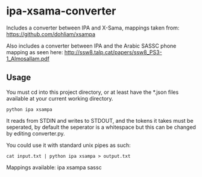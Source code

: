 # ipa-xsama-converter

Includes a converter between IPA and X-Sama, mappings taken from:
https://github.com/dohliam/xsampa

Also includes a converter between IPA and the Arabic SASSC phone mapping as seen here:
http://ssw8.talp.cat/papers/ssw8_PS3-1_Almosallam.pdf

## Usage

You must cd into this project directory, or at least have the \*.json files available
at your current working directory. 

```
python ipa xsampa
```

It reads from STDIN and writes to STDOUT, and the tokens it takes must be seperated,
by default the seperator is a whitespace but this can be changed by editing
converter.py.

You could use it with standard unix pipes as such:

```
cat input.txt | python ipa xsampa > output.txt
```

Mappings available: ipa xsampa sassc
